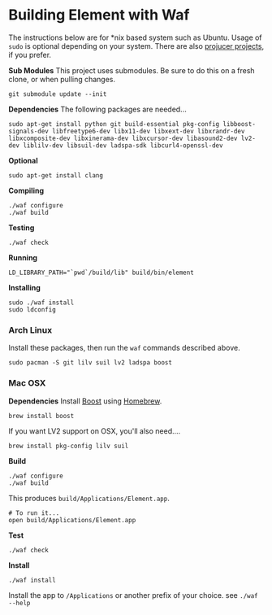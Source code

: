 # Building Element with Waf
The instructions below are for *nix based system such as Ubuntu. Usage of `sudo` is optional depending on your system. There are also [projucer projects](../tools/jucer), if you prefer.

__Sub Modules__
This project uses submodules. Be sure to do this on a fresh clone, or when pulling changes.
```
git submodule update --init
```

__Dependencies__
The following packages are needed...
```
sudo apt-get install python git build-essential pkg-config libboost-signals-dev libfreetype6-dev libx11-dev libxext-dev libxrandr-dev libxcomposite-dev libxinerama-dev libxcursor-dev libasound2-dev lv2-dev liblilv-dev libsuil-dev ladspa-sdk libcurl4-openssl-dev
```

__Optional__
```
sudo apt-get install clang
```

__Compiling__
```
./waf configure
./waf build
```

__Testing__
```
./waf check
```

__Running__
```
LD_LIBRARY_PATH="`pwd`/build/lib" build/bin/element
```

__Installing__
```
sudo ./waf install
sudo ldconfig
```

### Arch Linux
Install these packages, then run the `waf` commands described above.

```
sudo pacman -S git lilv suil lv2 ladspa boost
```

### Mac OSX
__Dependencies__
Install [Boost](https://www.boost.org/) using [Homebrew](https://docs.brew.sh/).
```
brew install boost
```
If you want LV2 support on OSX, you'll also need....
```
brew install pkg-config lilv suil
```

__Build__
```
./waf configure
./waf build
```
This produces `build/Applications/Element.app`. 
```
# To run it...
open build/Applications/Element.app
```

__Test__
```
./waf check
```

__Install__
```
./waf install
```
Install the app to `/Applications` or another prefix of your choice. see `./waf --help`
